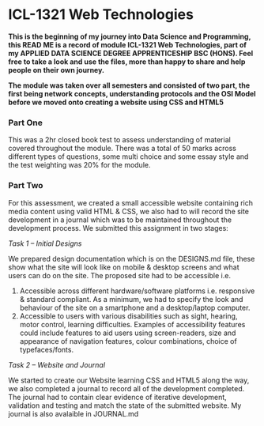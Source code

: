 # ICL-1321 Web Technologies #

**This is the beginning of my journey into Data Science and Programming, this READ ME is a record of module ICL-1321 Web Technologies, part of my APPLIED DATA SCIENCE DEGREE APPRENTICESHIP BSC (HONS). Feel free to take a look and use the files, more than happy to share and help people on their own journey.**

**The module was taken over all semesters and consisted of two part, the first being network concepts, understanding protocols and the OSI Model before we moved onto creating a website using CSS and HTML5**


### Part One ###
This was a 2hr closed book test to assess understanding of material covered throughout the module. There was a total of 50 marks across different types of questions, some multi choice and some essay style and the test weighting was 20% for the module.

### Part Two ###
For this assessment, we created a small accessible website containing rich media content using valid HTML & CSS, we also had to will record the site development in a journal which was to be maintained throughout the development process. We submitted this assignment in two stages:

*Task 1 – Initial Designs*

We prepared design documentation which is on the DESIGNS.md file, these show what the site will look like on mobile & desktop screens and what users can do on the site. The proposed site had to be accessible i.e.

1. Accessible across different hardware/software platforms i.e. responsive & standard compliant. As a minimum, we had to specify the look and behaviour of the site on a smartphone and a desktop/laptop computer. 
2. Accessible to users with various disabilities such as sight, hearing, motor control, learning difficulties. Examples of accessibility features could include features to aid users using screen-readers, size and appearance of navigation features, colour combinations, choice of typefaces/fonts.

*Task 2 – Website and Journal*

We started to create our Website learning CSS and HTML5 along the way, we also completed a journal to record all of the development completed. The journal had to contain clear evidence of iterative development, validation and testing and match the state of the submitted website. My journal is also avalaible in JOURNAL.md
